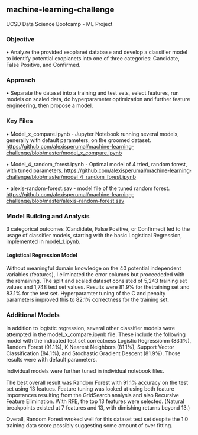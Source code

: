 ## machine-learning-challenge
UCSD Data Science Bootcamp - ML Project

### Objective
• Analyze the provided exoplanet database and develop a classifier model to identify potential exoplanets into one of three categories: Candidate, False Positive, and Confirmed.

### Approach
• Separate the dataset into a training and test sets, select features, run models on scaled data, do hyperparameter optimization and further feature engineering, then propose a model.

### Key Files
• Model_x_compare.ipynb - Jupyter Notebook running several models, generally with default parameters, on the groomed dataset. https://github.com/alexisperumal/machine-learning-challenge/blob/master/model_x_compare.ipynb

• Model_4_random_forest.ipynb - Optimal model of 4 tried, random forest, with tuned parameters. https://github.com/alexisperumal/machine-learning-challenge/blob/master/model_4_random_forest.ipynb

• alexis-random-forest.sav - model file of the tuned random forest. https://github.com/alexisperumal/machine-learning-challenge/blob/master/alexis-random-forest.sav

### Model Building and Analysis
3 categorical outcomes (Candidate, False Positive, or Confirmed) led to the usage of classifier models, starting with the basic Logistical Regression, implemented in model_1.ipynb.

#### Logistical Regression Model

Without meaningful domain knowledge on the 40 potential independent variables (features), I eliminated the error columns but proceededed with the remaining. The split and scaled dataset consisted of 5,243 training set values and 1,748 test set values. Results were 81.9% for thetraining set and 83.1% for the test set. Hyperparamter tuning of the C and penalty parameters improved this to 82.1% correctness for the training set.


### Additional Models

In addition to logistic regression, several other classifier models were attempted in the model_x_compare.ipynb file. These include the following model with the indicated test set correctness Logistic Regressionm (83.1%), Random Forest (91.1%), K Nearest Neighbors (81.1%), Support Vector Classification (84.1%), and Stochastic Gradient Descent (81.9%). Those results were with default parameters.

Individual models were further tuned in individual notebook files.

The best overall result was Random Forest with 91.1% accuracy on the test set using 13 featues. Feature tuning was looked at using both feature importances resulting from the GridSearch analysis and also Recursive Feature Elimination. With RFE, the top 13 features were selected. (Natural breakpoints existed at 7 features and 13, with dimishing returns beyond 13.)

Overall, Random Forest wroked well for this dataset test set despite the 1.0 training data score possibly suggesting some amount of over fitting.




